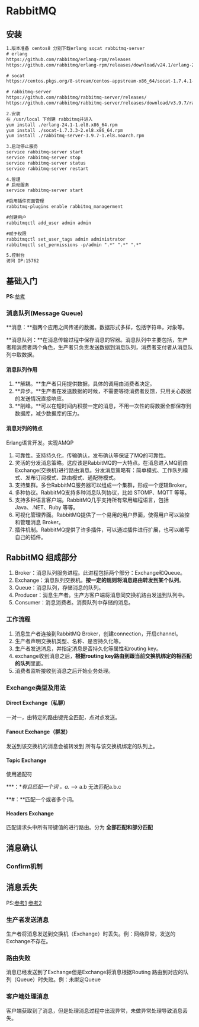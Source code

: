 # RabbitMQ

## 安装 

``` tex
1.版本准备 centos8 分别下载erlang socat rabbitmq-server
# erlang
https://github.com/rabbitmq/erlang-rpm/releases
https://github.com/rabbitmq/erlang-rpm/releases/download/v24.1/erlang-24.1-1.el8.x86_64.rpm

# socat 
https://centos.pkgs.org/8-stream/centos-appstream-x86_64/socat-1.7.4.1-1.el8.x86_64.rpm.html

# rabbitmq-server 
https://github.com/rabbitmq/rabbitmq-server/releases/
https://github.com/rabbitmq/rabbitmq-server/releases/download/v3.9.7/rabbitmq-server-3.9.7-1.el7.noarch.rpm

2.安装
在 /usr/local 下创建 rabbitmq并进入
yum install ./erlang-24.1-1.el8.x86_64.rpm
yum install ./socat-1.7.3.3-2.el8.x86_64.rpm
yum install ./rabbitmq-server-3.9.7-1.el8.noarch.rpm

3.启动停止服务
service rabbitmq-server start
service rabbitmq-server stop
service rabbitmq-server status
service rabbitmq-server restart

4.管理
# 启动服务
service rabbitmq-server start

#启用插件页面管理
rabbitmq-plugins enable rabbitmq_managerment

#创建用户
rabbitmqctl add_user admin admin

#赋予权限
rabbitmqctl set_user_tags admin administrator
rabbitmqctl set_permissions -p/admin ".*" ".*" ".*"

5.控制台
访问 IP:15762
```



## 基础入门

**PS:**[参考](https://developer.aliyun.com/article/769883)

### 消息队列(Message Queue)

**消息：**指两个应用之间传递的数据。数据形式多样，包括字符串，对象等。

**消息队列：**在消息传输过程中保存消息的容器。消息队列中主要包括，生产者和消费者两个角色，生产者只负责发送数据到消息队列，消费者支付者从消息队列中取数据。

#### 消息队列作用

1. **解耦。**生产者只用提供数据，具体的调用由消费者决定。
2. **异步。**生产者在发送数据的时候，不需要等待消费者反馈，只用关心数据的发送情况直接响应。
3. **削峰。**可以在短时间内积攒一定的消息，不用一次性的将数据全部保存到数据库，减少数据库的压力。

#### 消息对列的特点

Erlang语言开发。实现AMQP

1. 可靠性。支持持久化，传输确认，发布确认等保证了MQ的可靠性。
2. 灵活的分发消息策略。这应该是RabbitMQ的一大特点。在消息进入MQ前由Exchange(交换机)进行路由消息。分发消息策略有：简单模式、工作队列模式、发布订阅模式、路由模式、通配符模式。
3. 支持集群。多台RabbitMQ服务器可以组成一个集群，形成一个逻辑Broker。
4. 多种协议。RabbitMQ支持多种消息队列协议，比如 STOMP、MQTT 等等。
5. 支持多种语言客户端。RabbitMQ几乎支持所有常用编程语言，包括 Java、.NET、Ruby 等等。
6. 可视化管理界面。RabbitMQ提供了一个易用的用户界面，使得用户可以监控和管理消息 Broker。
7. 插件机制。RabbitMQ提供了许多插件，可以通过插件进行扩展，也可以编写自己的插件。

## RabbitMQ 组成部分

1. Broker：消息队列服务进程。此进程包括两个部分：Exchange和Queue。
2. Exchange：消息队列交换机。**按一定的规则将消息路由转发到某个队列**。
3. Queue：消息队列，存储消息的队列。
4. Producer：消息生产者。生产方客户端将消息同交换机路由发送到队列中。
5. Consumer：消息消费者。消费队列中存储的消息。

### 工作流程

1. 消息生产者连接到RabbitMQ Broker，创建connection，开启channel。
2. 生产者声明交换机类型、名称、是否持久化等。
3. 生产者发送消息，并指定消息是否持久化等属性和routing key。
4. exchange收到消息之后，**根据routing key路由到跟当前交换机绑定的相匹配的队列**里面。
5. 消费者监听接收到消息之后开始业务处理。

### Exchange类型及用法

#### Direct Exchange（私聊）

一对一，由特定的路由键完全匹配，点对点发送。

#### Fanout Exchange（群发）

发送到该交换机的消息会被转发到 所有与该交换机绑定的队列上。

#### Topic Exchange

使用通配符 

***：**有且匹配一个词 。a.*  --> a.b 无法匹配a.b.c

**#：**匹配一个或者多个词。

#### Headers Exchange

匹配请求头中所有带键值的进行路由。分为 **全部匹配和部分匹配**

## 消息确认

### Confirm机制



## 消息丢失

PS:[参考1](https://www.jianshu.com/p/d7dd40a15798)
    [参考2](https://blog.csdn.net/weixin_38405253/article/details/103740420)

### 生产者发送消息

生产者将消息发送到交换机（Exchange）时丢失。例：网络异常，发送的Exchange不存在。

### 路由失败

消息已经发送到了Exchange但是Exchange将消息根据Routing 路由到对应的队列（Queue）时失败。例：未绑定Queue

### 客户端处理消息

客户端获取到了消息，但是处理消息过程中出现异常，未做异常处理导致消息丢失。

